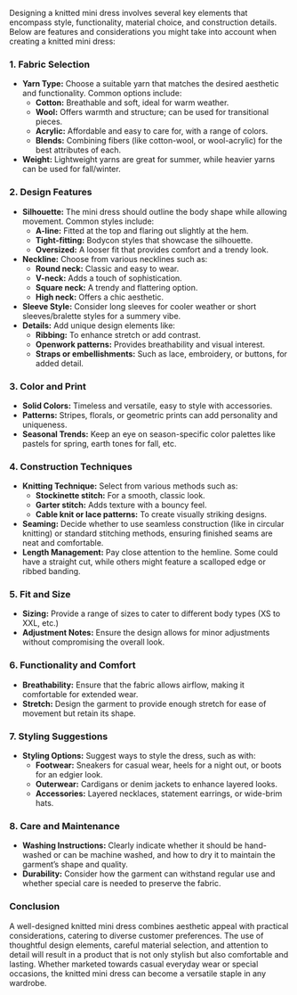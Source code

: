 Designing a knitted mini dress involves several key elements that encompass style, functionality, material choice, and construction details. Below are features and considerations you might take into account when creating a knitted mini dress:

### 1. **Fabric Selection**
   - **Yarn Type:** Choose a suitable yarn that matches the desired aesthetic and functionality. Common options include:
     - **Cotton:** Breathable and soft, ideal for warm weather.
     - **Wool:** Offers warmth and structure; can be used for transitional pieces.
     - **Acrylic:** Affordable and easy to care for, with a range of colors.
     - **Blends:** Combining fibers (like cotton-wool, or wool-acrylic) for the best attributes of each.
   - **Weight:** Lightweight yarns are great for summer, while heavier yarns can be used for fall/winter.

### 2. **Design Features**
   - **Silhouette:** The mini dress should outline the body shape while allowing movement. Common styles include:
     - **A-line:** Fitted at the top and flaring out slightly at the hem.
     - **Tight-fitting:** Bodycon styles that showcase the silhouette.
     - **Oversized:** A looser fit that provides comfort and a trendy look.
   - **Neckline:** Choose from various necklines such as:
     - **Round neck:** Classic and easy to wear.
     - **V-neck:** Adds a touch of sophistication.
     - **Square neck:** A trendy and flattering option.
     - **High neck:** Offers a chic aesthetic.
   - **Sleeve Style:** Consider long sleeves for cooler weather or short sleeves/bralette styles for a summery vibe.
   - **Details:** Add unique design elements like:
     - **Ribbing:** To enhance stretch or add contrast.
     - **Openwork patterns:** Provides breathability and visual interest.
     - **Straps or embellishments:** Such as lace, embroidery, or buttons, for added detail.

### 3. **Color and Print**
   - **Solid Colors:** Timeless and versatile, easy to style with accessories.
   - **Patterns:** Stripes, florals, or geometric prints can add personality and uniqueness.
   - **Seasonal Trends:** Keep an eye on season-specific color palettes like pastels for spring, earth tones for fall, etc.

### 4. **Construction Techniques**
   - **Knitting Technique:** Select from various methods such as:
     - **Stockinette stitch:** For a smooth, classic look.
     - **Garter stitch:** Adds texture with a bouncy feel.
     - **Cable knit or lace patterns:** To create visually striking designs.
   - **Seaming:** Decide whether to use seamless construction (like in circular knitting) or standard stitching methods, ensuring finished seams are neat and comfortable.
   - **Length Management:** Pay close attention to the hemline. Some could have a straight cut, while others might feature a scalloped edge or ribbed banding.

### 5. **Fit and Size**
   - **Sizing:** Provide a range of sizes to cater to different body types (XS to XXL, etc.)
   - **Adjustment Notes:** Ensure the design allows for minor adjustments without compromising the overall look.

### 6. **Functionality and Comfort**
   - **Breathability:** Ensure that the fabric allows airflow, making it comfortable for extended wear.
   - **Stretch:** Design the garment to provide enough stretch for ease of movement but retain its shape.

### 7. **Styling Suggestions**
   - **Styling Options:** Suggest ways to style the dress, such as with:
     - **Footwear:** Sneakers for casual wear, heels for a night out, or boots for an edgier look.
     - **Outerwear:** Cardigans or denim jackets to enhance layered looks.
     - **Accessories:** Layered necklaces, statement earrings, or wide-brim hats.

### 8. **Care and Maintenance**
   - **Washing Instructions:** Clearly indicate whether it should be hand-washed or can be machine washed, and how to dry it to maintain the garment’s shape and quality.
   - **Durability:** Consider how the garment can withstand regular use and whether special care is needed to preserve the fabric.

### Conclusion
A well-designed knitted mini dress combines aesthetic appeal with practical considerations, catering to diverse customer preferences. The use of thoughtful design elements, careful material selection, and attention to detail will result in a product that is not only stylish but also comfortable and lasting. Whether marketed towards casual everyday wear or special occasions, the knitted mini dress can become a versatile staple in any wardrobe.